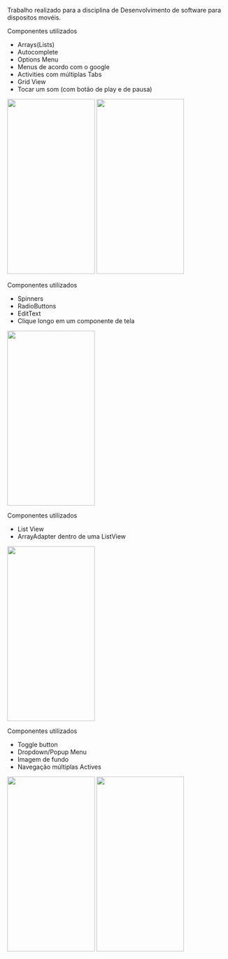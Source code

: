 Trabalho realizado para a disciplina de Desenvolvimento de software para dispositos movéis.

Componentes utilizados 
- Arrays(Lists)
- Autocomplete
- Options Menu
- Menus de acordo com o google
- Activities	com	múltiplas	Tabs
- Grid View
- Tocar um som (com botão de play e de pausa)

<img src="https://user-images.githubusercontent.com/28407757/140425748-60cdce6a-4d49-4e6e-8a98-416b15a56754.png" width="200" height="400">
<img src="https://user-images.githubusercontent.com/28407757/140425758-fb2aee27-4439-4d0e-8854-3a0a12bab2eb.png" width="200" height="400">

Componentes utilizados
- Spinners
- RadioButtons
- EditText
- Clique	longo	em	um	componente	de	tela

<img src="https://user-images.githubusercontent.com/28407757/140433614-c493f72b-f727-4603-8ee4-9e21c62add9c.png" width="200" height="400">


Componentes utilizados 
- List View
- ArrayAdapter dentro de uma ListView

<img src="https://user-images.githubusercontent.com/28407757/140425405-db573418-9570-4844-9ccb-a3b7ab9a76c5.png"  width="200" height="400">

Componentes utilizados
- 	Toggle	button
- Dropdown/Popup	Menu
- Imagem	de	fundo
- Navegação múltiplas Actives

<img src="https://user-images.githubusercontent.com/28407757/140427109-0d3d3fbd-d547-4b7c-9442-6638b428e64f.png"  width="200" height="400">
<img src="https://user-images.githubusercontent.com/28407757/140427119-a139e4dc-e3f8-4cee-95f8-17ee9b094b57.png"  width="200" height="400">


